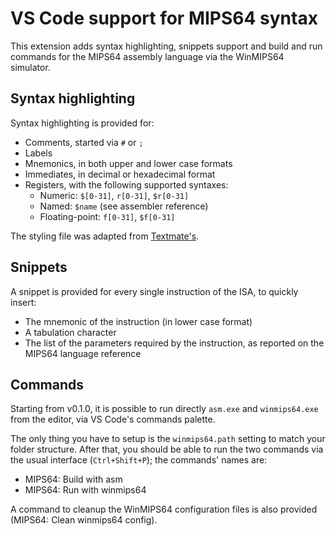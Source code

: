# VS Code support for MIPS64 syntax

This extension adds syntax highlighting, snippets support and build and run commands for the MIPS64 assembly language via the WinMIPS64 simulator.

## Syntax highlighting

Syntax highlighting is provided for:

* Comments, started via `#` or `;`
* Labels
* Mnemonics, in both upper and lower case formats
* Immediates, in decimal or hexadecimal format
* Registers, with the following supported syntaxes:
  * Numeric: `$[0-31]`, `r[0-31]`, `$r[0-31]`
  * Named: `$name` (see assembler reference)
  * Floating-point: `f[0-31]`, `$f[0-31]`

The styling file was adapted from [Textmate's](https://github.com/textmate/mips.tmbundle).

## Snippets

A snippet is provided for every single instruction of the ISA, to quickly insert:

* The mnemonic of the instruction (in lower case format)
* A tabulation character
* The list of the parameters required by the instruction, as reported on the MIPS64 language reference

## Commands
Starting from v0.1.0, it is possible to run directly `asm.exe` and `winmips64.exe` from the editor, via VS Code's commands palette.

The only thing you have to setup is the `winmips64.path` setting to match your folder structure. After that, you should be able to run the two commands via the usual interface (`Ctrl+Shift+P`); the commands' names are:

* MIPS64: Build with asm
* MIPS64: Run with winmips64

A command to cleanup the WinMIPS64 configuration files is also provided (MIPS64: Clean winmips64 config).
